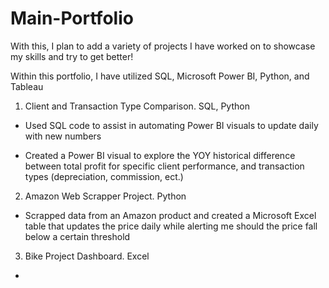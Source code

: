 # Main-Portfolio
With this, I plan to add a variety of projects I have worked on to showcase my skills and try to get better!

Within this portfolio, I have utilized SQL, Microsoft Power BI, Python, and Tableau


1. Client and Transaction Type Comparison. SQL, Python

- Used SQL code to assist in automating Power BI visuals to update daily with new numbers

- Created a Power BI visual to explore the YOY historical difference between total profit for specific client performance, and transaction types (depreciation, commission, ect.)

2. Amazon Web Scrapper Project. Python

- Scrapped data from an Amazon product and created a Microsoft Excel table that updates the price daily while alerting me should the price fall below a certain threshold

3. Bike Project Dashboard. Excel

- 
